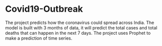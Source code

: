 # Covid19-Outbreak

The project predicts how the coronavirus could spread across India. The model is built with 3 months of data, it will predict the total cases and total deaths that can happen in the next 7 days. The project uses Prophet to make a prediction of time series. 
